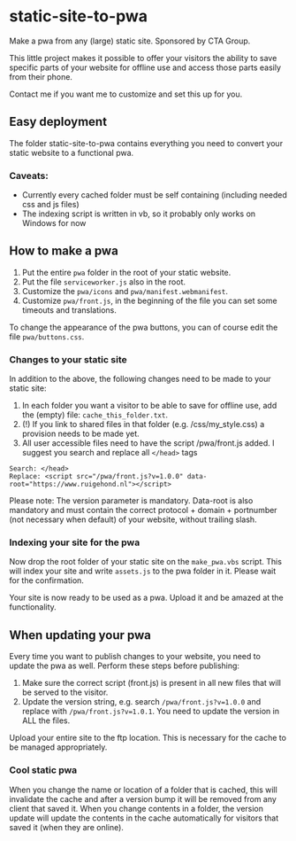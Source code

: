 # static-site-to-pwa
Make a pwa from any (large) static site. Sponsored by CTA Group.

This little project makes it possible to offer your visitors the ability to save specific parts of your website for offline use and access those parts easily from their phone. 

Contact me if you want me to customize and set this up for you.

## Easy deployment
The folder static-site-to-pwa contains everything you need to convert your static website to a functional pwa.

### Caveats:
- Currently every cached folder must be self containing (including needed css and js files)
- The indexing script is written in vb, so it probably only works on Windows for now

## How to make a pwa
1. Put the entire `pwa` folder in the root of your static website.
2. Put the file `serviceworker.js` also in the root.
3. Customize the `pwa/icons` and `pwa/manifest.webmanifest`.
4. Customize `pwa/front.js`, in the beginning of the file you can set some timeouts and translations.

To change the appearance of the pwa buttons, you can of course edit the file `pwa/buttons.css`.

### Changes to your static site
In addition to the above, the following changes need to be made to your static site:

1. In each folder you want a visitor to be able to save for offline use, add the (empty) file: `cache_this_folder.txt`.
2. (!) If you link to shared files in that folder (e.g. /css/my_style.css) a provision needs to be made yet.
3. All user accessible files need to have the script /pwa/front.js added. I suggest you search and replace all `</head>` tags

```
Search: </head>
Replace: <script src="/pwa/front.js?v=1.0.0" data-root="https://www.ruigehond.nl"></script>
```
Please note: The version parameter is mandatory. Data-root is also mandatory and must contain the correct protocol + domain + portnumber (not necessary when default) of your website, without trailing slash.

### Indexing your site for the pwa
Now drop the root folder of your static site on the `make_pwa.vbs` script. This will index your site and write `assets.js` to the pwa folder in it. Please wait for the confirmation.

Your site is now ready to be used as a pwa. Upload it and be amazed at the functionality.

## When updating your pwa
Every time you want to publish changes to your website, you need to update the pwa as well. Perform these steps before publishing:

1. Make sure the correct script (front.js) is present in all new files that will be served to the visitor.
2. Update the version string, e.g. search `/pwa/front.js?v=1.0.0` and replace with `/pwa/front.js?v=1.0.1`. You need to update the version in ALL the files.

Upload your entire site to the ftp location. This is necessary for the cache to be managed appropriately.

### Cool static pwa
When you change the name or location of a folder that is cached, this will invalidate the cache and after a version bump it will be removed from any client that saved it.
When you change contents in a folder, the version update will update the contents in the cache automatically for visitors that saved it (when they are online).

